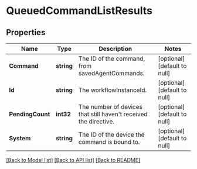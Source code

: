 # QueuedCommandListResults

## Properties
Name | Type | Description | Notes
------------ | ------------- | ------------- | -------------
**Command** | **string** | The ID of the command, from savedAgentCommands. | [optional] [default to null]
**Id** | **string** | The workflowInstanceId. | [optional] [default to null]
**PendingCount** | **int32** | The number of devices that still haven&#x27;t received the directive. | [optional] [default to null]
**System** | **string** | The ID of the device the command is bound to. | [optional] [default to null]

[[Back to Model list]](../README.md#documentation-for-models) [[Back to API list]](../README.md#documentation-for-api-endpoints) [[Back to README]](../README.md)

